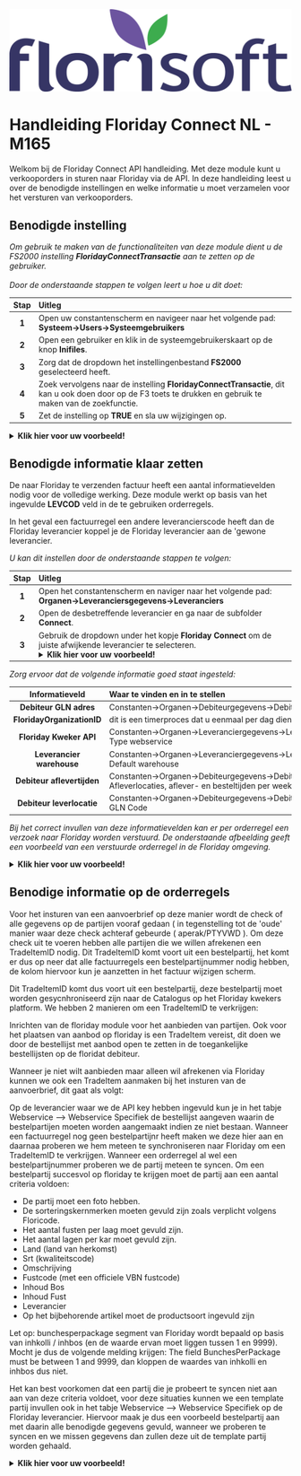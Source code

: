 <img src="../../fslogo.png" alt="Florisoft Corporate Logo">

# Handleiding Floriday Connect NL - M165

Welkom bij de Floriday Connect API handleiding. Met deze module kunt u verkooporders in sturen naar Floriday via de API. In deze handleiding leest u over de benodigde instellingen en welke informatie u moet verzamelen voor het versturen van verkooporders.

## Benodigde instelling

*Om gebruik te maken van de functionaliteiten van deze module dient u de FS2000 instelling **FloridayConnectTransactie** aan te zetten op de gebruiker.<br><br>Door de onderstaande stappen te volgen leert u hoe u dit doet:*

|Stap|Uitleg|
|:-:|:--|
|**1**|Open uw constantenscherm en navigeer naar het volgende pad:<BR>**Systeem→Users→Systeemgebruikers**|
|**2**|Open een gebruiker en klik in de systeemgebruikerskaart op de knop **Inifiles**.|
|**3**|Zorg dat de dropdown het instellingenbestand **FS2000** geselecteerd heeft.|
|**4**|Zoek vervolgens naar de instelling **FloridayConnectTransactie**, dit kan u ook doen door op de F3 toets te drukken en gebruik te maken van de zoekfunctie.|
|**5**|Zet de instelling op **TRUE** en sla uw wijzigingen op.|

<details><summary><b>Klik hier voor uw voorbeeld!</b></summary><img src="Connect/image1.png"></details>

## Benodigde informatie klaar zetten

De naar Floriday te verzenden factuur heeft een aantal informatievelden nodig voor de volledige werking. Deze module werkt op basis van het ingevulde **LEVCOD** veld in de te gebruiken orderregels.

In het geval een factuurregel een andere leverancierscode heeft dan de Floriday leverancier koppel je de Floriday leverancier aan de 'gewone leverancier. 

*U kan dit instellen door de onderstaande stappen te volgen:*

|Stap|Uitleg|
|:-:|:--|
|**1**|Open het constantenscherm en naviger naar het volgende pad:<br>**Organen→Leveranciersgegevens→Leveranciers**|
|**2**|Open de desbetreffende leverancier en ga naar de subfolder **Connect**.|
|**3**|Gebruik de dropdown under het kopje **Floriday Connect** om de juiste afwijkende leverancier te selecteren.<details><summary><b>Klik hier voor uw voorbeeld!</b></summary><img src="Connect/image3.png"></details>|


*Zorg ervoor dat de volgende informatie goed staat ingesteld:*

|Informatieveld|Waar te vinden en in te stellen|
|:-:|:--|
|**Debiteur GLN adres**|Constanten→Organen→Debiteurgegevens→Debiteuren→Debiteurkaart/Adressen: GLN Code|
|**FloridayOrganizationID**|dit is een timerproces dat u eenmaal per dag dient te draaien.|
|**Floriday Kweker API**|Constanten→Organen→Leveranciergegevens→Leveranciers→Leveranicerkaart/Webservice: Type webservice|
|**Leverancier warehouse**|Constanten→Organen→Leveranciergegevens→Leveranciers→Leveranicerkaart/Webservice: Default warehouse|
|**Debiteur aflevertijden**|Constanten→Organen→Debiteurgegevens→Debiteuren→Debiteurkaart/Internet/Webservice: Afleverlocaties, aflever- en besteltijden per weekdag|
|**Debiteur leverlocatie**|Constanten→Organen→Debiteurgegevens→Debiteuren→Debiteurkaart/Adressen/Afleveradres: GLN Code|

*Bij het correct invullen van deze informatievelden kan er per orderregel een verzoek naar Floriday worden verstuurd. De onderstaande afbeelding geeft een voorbeeld van een verstuurde orderregel in de Floriday omgeving.*

<details><summary><b>Klik hier voor uw voorbeeld!</b></summary><img src="Connect/image2.png"></details>

## Benodige informatie op de orderregels

Voor het insturen van een aanvoerbrief op deze manier wordt de check of alle gegevens op de partijen vooraf gedaan ( in tegenstelling tot de 'oude' manier waar deze check achteraf gebeurde ( aperak/PTYVWD ). Om deze check uit te voeren hebben alle partijen die we willen afrekenen een TradeItemID nodig. Dit TradeItemID komt voort uit een bestelpartij, het komt er dus op neer dat alle factuurregels een bestelpartijnummer nodig hebben, de kolom hiervoor kun je aanzetten in het factuur wijzigen scherm.

Dit TradeItemID komt dus voort uit een bestelpartij, deze bestelpartij moet worden gesycnhroniseerd zijn naar de Catalogus op het Floriday kwekers platform. We hebben 2 manieren om een TradeItemID te verkrijgen:

Inrichten van de floriday module voor het aanbieden van partijen. Ook voor het plaatsen van aanbod op floriday is een TradeItem vereist, dit doen we door de bestellijst met aanbod open te zetten in de toegankelijke bestellijsten op de floridat debiteur.

Wanneer je niet wilt aanbieden maar alleen wil afrekenen via Floriday kunnen we ook een TradeItem aanmaken bij het insturen van de aanvoerbrief, dit gaat als volgt:

Op de leverancier waar we de API key hebben ingevuld kun je in het tabje Webservice --> Webservice Specifiek de bestellijst aangeven waarin de bestelpartijen moeten worden aangemaakt indien ze niet bestaan. Wanneer een factuurregel nog geen bestelpartijnr heeft maken we deze hier aan en daarnaa proberen we hem meteen te synchroniseren naar Floriday om een TradeItemID te verkrijgen. Wanneer een orderregel al wel een bestelpartijnummer proberen we de partij meteen te syncen. 
Om een bestelpartij succesvol op floriday te krijgen moet de partij aan een aantal criteria voldoen:

- De partij moet een foto hebben.
- De sorteringskernmerken moeten gevuld zijn zoals verplicht volgens Floricode.
- Het aantal fusten per laag moet gevuld zijn.
- Het aantal lagen per kar moet gevuld zijn.
- Land (land van herkomst)
- Srt (kwaliteitscode)
- Omschrijving
- Fustcode (met een officiele VBN fustcode)
- Inhoud Bos
- Inhoud Fust
- Leverancier
- Op het bijbehorende artikel moet de productsoort ingevuld zijn

Let op: bunchesperpackage segment van Floriday wordt bepaald op basis van inhkolli / inhbos (en de waarde ervan moet liggen tussen 1 en 9999). Mocht je dus de volgende melding krijgen: The field BunchesPerPackage must be between 1 and 9999, dan kloppen de waardes van inhkolli en inhbos dus niet.

Het kan best voorkomen dat een partij die je probeert te syncen niet aan aan van deze criteria voldoet, voor deze situaties kunnen we een template partij invullen ook in het tabje Webservice --> Webservice Specifiek op de Floriday leverancier.
Hiervoor maak je dus een voorbeeld bestelpartij aan met daarin alle benodigde gegevens gevuld, wanneer we proberen te syncen en we missen gegevens dan zullen deze uit de template partij worden gehaald.

<details><summary><b>Klik hier voor uw voorbeeld!</b></summary><img src="Connect/image4.png"></details>

